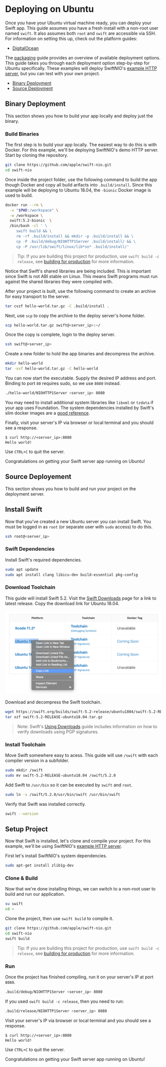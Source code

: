 # Deploying on Ubuntu

Once you have your Ubuntu virtual machine ready, you can deploy your Swift app. This guide assumes you have a fresh install with a non-root user named `swift`. It also assumes both `root` and `swift` are accessible via SSH. For information on setting this up, check out the platform guides:

- [DigitalOcean](digital-ocean.md)

The [packaging](packaging.md) guide provides an overview of available deployment options. This guide takes you through each deployment option step-by-step for Ubuntu specifically. These examples will deploy SwiftNIO's [example HTTP server](https://github.com/apple/swift-nio/tree/master/Sources/NIOHTTP1Server), but you can test with your own project.

- [Binary Deployment](#binary-deployment)
- [Source Deployment](#source-deployment)

## Binary Deployment

This section shows you how to build your app locally and deploy just the binary. 

### Build Binaries

The first step is to build your app locally. The easiest way to do this is with Docker. For this example, we'll be deploying SwiftNIO's demo HTTP server. Start by cloning the repository.

```sh
git clone https://github.com/apple/swift-nio.git
cd swift-nio
```

Once inside the project folder, use the following command to build the app though Docker and copy all build arifacts into `.build/install`. Since this example will be deploying to Ubuntu 18.04, the `-bionic` Docker image is used to build.

```sh
docker run --rm \
  -v "$PWD:/workspace" \
  -w /workspace \
  swift:5.2-bionic  \
  /bin/bash -cl ' \
     swift build && \
     rm -rf .build/install && mkdir -p .build/install && \
     cp -P .build/debug/NIOHTTP1Server .build/install/ && \
     cp -P /usr/lib/swift/linux/lib*so* .build/install/'
```

> Tip: If you are building this project for production, use `swift build -c release`, see [building for production](building.md#building-for-production) for more information.

Notice that Swift's shared libraries are being included. This is important since Swift is not ABI stable on Linux. This means Swift programs must run against the shared libraries they were compiled with. 

After your project is built, use the following command to create an archive for easy transport to the server. 

```sh
tar cvzf hello-world.tar.gz -C .build/install .
```

Next, use `scp` to copy the archive to the deploy server's home folder.

```sh
scp hello-world.tar.gz swift@<server_ip>:~/
```

Once the copy is complete, login to the deploy server.

```sh
ssh swift@<server_ip>
```

Create a new folder to hold the app binaries and decompress the archive.

```sh
mkdir hello-world
tar -xvf hello-world.tar.gz -C hello-world
```

You can now start the executable. Supply the desired IP address and port. Binding to port `80` requires sudo, so we use `8080` instead.

[TODO]: <> (Link to Nginx guide once available for serving on port 80)

```sh
./hello-world/NIOHTTP1Server <server_ip> 8080
```

You may need to install additional system libraries like `libxml` or `tzdata` if your app uses Foundation. The system dependencies installed by Swift's slim docker images are a [good reference](https://github.com/apple/swift-docker/blob/master/5.2/ubuntu/18.04/slim/Dockerfile).

Finally, visit your server's IP via browser or local terminal and you should see a response.

```
$ curl http://<server_ip>:8080
Hello world!
```

Use `CTRL+C` to quit the server.

Congratulations on getting your Swift server app running on Ubuntu!

## Source Deployement

This section shows you how to build and run your project on the deployment server.

## Install Swift

Now that you've created a new Ubuntu server you can install Swift. You must be logged in as `root` (or separate user with `sudo` access) to do this.

```sh
ssh root@<server_ip>
```

### Swift Dependencies

Install Swift's required dependencies.

```sh
sudo apt update
sudo apt install clang libicu-dev build-essential pkg-config
```

### Download Toolchain

This guide will install Swift 5.2. Visit the [Swift Downloads](https://swift.org/download/#releases) page for a link to latest release. Copy the download link for Ubuntu 18.04.

![Download Swift](../images/swift-download-ubuntu-18-copy-link.png)

Download and decompress the Swift toolchain.

```sh
wget https://swift.org/builds/swift-5.2-release/ubuntu1804/swift-5.2-RELEASE/swift-5.2-RELEASE-ubuntu18.04.tar.gz
tar xzf swift-5.2-RELEASE-ubuntu18.04.tar.gz
```

> Note: Swift's [Using Downloads](https://swift.org/download/#using-downloads) guide includes information on how to verify downloads using PGP signatures.

### Install Toolchain

Move Swift somewhere easy to acess. This guide will use `/swift` with each compiler version in a subfolder. 

```sh
sudo mkdir /swift
sudo mv swift-5.2-RELEASE-ubuntu18.04 /swift/5.2.0
```

Add Swift to `/usr/bin` so it can be executed by `swift` and `root`.

```sh
sudo ln -s /swift/5.2.0/usr/bin/swift /usr/bin/swift
```

Verify that Swift was installed correctly.

```sh
swift --version
```

## Setup Project

Now that Swift is installed, let's clone and compile your project. For this example, we'll be using SwiftNIO's [example HTTP server](https://github.com/apple/swift-nio/tree/master/Sources/NIOHTTP1Server).

First let's install SwiftNIO's system dependencies.

```sh
sudo apt-get install zlib1g-dev
```

### Clone & Build

Now that we're done installing things, we can switch to a non-root user to build and run our application.

```sh
su swift
cd ~
```

Clone the project, then use `swift build` to compile it.

```sh
git clone https://github.com/apple/swift-nio.git
cd swift-nio
swift build
```

> Tip: If you are building this project for production, use `swift build -c release`, see [building for production](building.md#building-for-production) for more information.

### Run

Once the project has finished compiling, run it on your server's IP at port `8080`. 

```sh
.build/debug/NIOHTTP1Server <server_ip> 8080
```

If you used `swift build -c release`, then you need to run:

```sh
.build/release/NIOHTTP1Server <server_ip> 8080
```

Visit your server's IP via browser or local terminal and you should see a response.

```
$ curl http://<server_ip>:8080
Hello world!
```

Use `CTRL+C` to quit the server.

Congratulations on getting your Swift server app running on Ubuntu!
